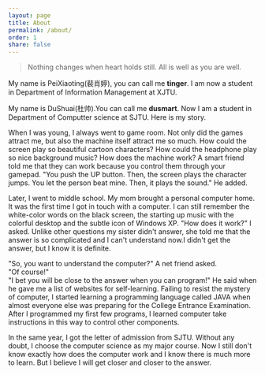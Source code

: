 ```yaml
---
layout: page
title: About
permalink: /about/
order: 1
share: false
---
```


> Nothing changes when heart holds still.
> All is well as you are well.

My name is PeiXiaoting(裴肖婷), you can call me **tinger**. I am now a student in Department of Information Management at XJTU.

My name is DuShuai(杜帅).You can call me **dusmart**. Now I am a student in Department of Computter science at SJTU. Here is my story.

When I was young, I always went to game room. Not only did the games attract me, but also the machine itself attract me so much. How could the screen play so beautiful cartoon characters? How could the headphone play so nice background music? How does the machine work? A smart friend told me that they can work because you control them through your gamepad. "You push the UP button. Then, the screen plays the character jumps. You let the person beat mine. Then, it plays the sound." He added.

Later, I went to middle school. My mom brought a personal computer home. It was the first time I got in touch with a computer. I can still remember the white-color words on the black screen, the starting up music with the colorful desktop and the subtle icon of Windows XP. "How does it work?" I asked. Unlike other questions my sister didn't answer, she told me that the answer is so complicated and I can't understand now.I didn't get the answer, but I know it is definite. 

"So, you want to understand the computer?" A net friend asked.<br>
"Of course!" <br>
"I bet you will be close to the answer when you can program!" He said when he gave me a list of websites for self-learning. Failing to resist the mystery of computer, I started learning a programming language called JAVA when almost everyone else was preparing for the College Entrance Examination. After I programmed my first few programs, I learned computer take instructions in this way to control other components.

In the same year, I got the letter of admission from SJTU. Without any doubt, I choose the computer science as my major course. Now I still don't know exactly how does the computer work and I know there is much more to learn. But I believe I will get closer and closer to the answer.